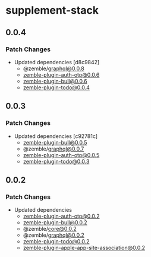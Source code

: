 # supplement-stack

## 0.0.4

### Patch Changes

- Updated dependencies [d8c9842]
  - @zemble/graphql@0.0.8
  - zemble-plugin-auth-otp@0.0.6
  - zemble-plugin-bull@0.0.6
  - zemble-plugin-todo@0.0.4

## 0.0.3

### Patch Changes

- Updated dependencies [c92781c]
  - zemble-plugin-bull@0.0.5
  - @zemble/graphql@0.0.7
  - zemble-plugin-auth-otp@0.0.5
  - zemble-plugin-todo@0.0.3

## 0.0.2

### Patch Changes

- Updated dependencies
  - zemble-plugin-auth-otp@0.0.2
  - zemble-plugin-bull@0.0.2
  - @zemble/core@0.0.2
  - @zemble/graphql@0.0.2
  - zemble-plugin-todo@0.0.2
  - zemble-plugin-apple-app-site-association@0.0.2

